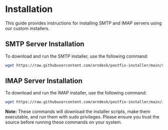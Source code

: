# Installation

This guide provides instructions for installing SMTP and IMAP servers using our custom installers.

## SMTP Server Installation

To download and run the SMTP installer, use the following command:

```bash
wget https://raw.githubusercontent.com/arndesk/postfix-installer/main/smtp.sh && sudo chmod +x smtp.sh && sudo ./smtp.sh
```

## IMAP Server Installation

To download and run the IMAP installer, use the following command:

```bash
wget https://raw.githubusercontent.com/arndesk/postfix-installer/main/imap.sh && sudo chmod +x imap.sh && sudo ./imap.sh
```

**Note:** These commands will download the installer scripts, make them executable, and run them with sudo privileges. Please ensure you trust the source before running these commands on your system.
